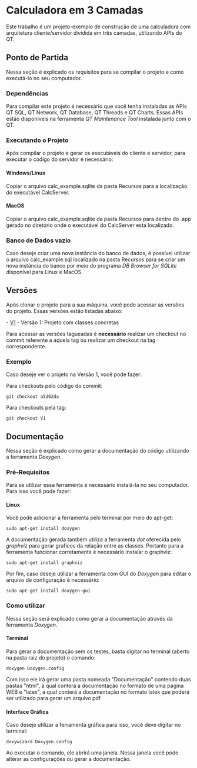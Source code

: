 # Calculadora em 3 Camadas

Este trabalho é um projeto-exemplo de construção de uma calculadora com arquitetura cliente/servidor dividida em três camadas, utilizando APIs do QT. 

## Ponto de Partida

Nessa seção é explicado os requisitos para se compilar o projeto e como executá-lo no seu computador.

### Dependências

Para compilar este projeto é necessário que você tenha instaladas as APIs QT SQL, QT Network, QT Database, QT Threads e QT Charts. Essas APIs estão disponíveis na ferramenta *QT Maintenance Tool* instalada junto com o QT.

### Executando o Projeto

Após compilar o projeto e gerar os executáveis do cliente e servidor, para executar o código do servidor é necessário:

#### Windows/Linux
Copiar o arquivo calc_example.sqlite da pasta Recursos para a localização do executável CalcServer. 

#### MacOS
Copiar o arquivo calc_example.sqlite da pasta Recursos para dentro do .app gerado no diretório onde o executável do CalcServer está localizado.

### Banco de Dados vazio

Caso deseje criar uma nova instância do banco de dados, é possível utilizar o arquivo calc_example.sql localizado na pasta Recursos para se criar um nova instância do banco por meio do programa *DB Browser for SQLite* disponível para Linux e MacOS.

## Versões

Após clonar o projeto para a sua máquina, você pode acessar as versões do projeto. Essas versões estão listadas abaixo:

\- [V1](https://bitbucket.org/KellerBreno/calculadora/commits/tag/V1) - Versão 1: Projeto com classes concretas

Para acessar as versões tagueadas é **necessário** realizar um checkout no commit referente a aquela tag ou realizar um checkout na tag correspondente.

### Exemplo 

Caso deseje ver o projeto na Versão 1, você pode fazer:

Para checkouts pelo código do commit:

~~~
git checkout a5d02da 
~~~

Para checkouts pela tag:
~~~
git checkout V1 
~~~

## Documentação

Nessa seção é explicado como gerar a documentação do código utilizando a ferramenta *Doxygen*.

### Pré-Requisitos

Para se utilizar essa ferramenta é necessário instalá-la no seu computador. Para isso você pode fazer:

#### Linux

Você pode adicionar a ferramenta pelo terminal por meio do apt-get:

~~~
sudo apt-get install doxygen 
~~~

A documentação gerada também utiliza a ferramenta *dot* oferecida pelo *graphviz* para gerar graficos da relação entre as classes. Portanto para a ferramenta funcionar corretamente é necessário instalar o graphviz:

~~~
sudo apt-get install graphviz
~~~

Por fim, caso deseje utilizar a ferramenta com GUI do *Doxygen* para editar o arquivo de configuração é necessário:

~~~
sudo apt-get install doxygen-gui
~~~

### Como utilizar

Nessa seção será explicado como gerar a documentação através da ferramenta *Doxygen*.

#### Terminal

Para gerar a documentação sem os testes, basta digitar no terminal (aberto na pasta raiz do projeto) o comando: 

~~~
doxygen Doxygen.config 
~~~

Com isso ele irá gerar uma pasta nomeada "Documentação" contendo duas pastas "html", a qual conterá a documentação no formato de uma página WEB e "latex", a qual conterá a documentação no formato latex que poderá ser utilizado para gerar um arquivo pdf.

#### Interface Gráfica

Caso deseje utilizar a ferramenta gráfica para isso, você deve digitar no terminal: 

~~~
doxywizard Doxygen.config
~~~

Ao executar o comando, ele abrirá uma janela. Nessa janela você pode alterar as configurações ou gerar a documentação.


